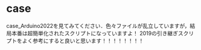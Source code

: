 # case
case_Arduino2022を見てみてください．色々ファイルが乱立していますが，結局本番は超簡単化されたスクリプトになっていますよ！
2019の引き継ぎスクリプトをよく参考にすると良いと思います！！！！！！！！
